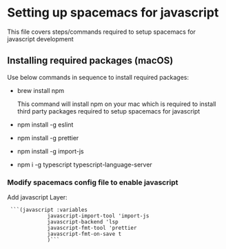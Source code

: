 # Setting up spacemacs for javascript

This file covers steps/commands required to setup spacemacs for javascript development

## Installing required packages (macOS)

Use below commands in sequence to install required packages:

- brew install npm
  
  This command will install npm on your mac which is required to install third party packages required to setup spacemacs for javascript
  
- npm install -g eslint
- npm install -g prettier
- npm install -g import-js
- npm i -g typescript typescript-language-server


### Modify spacemacs config file to enable javascript

Add javascript Layer:

     ```(javascript :variables
                 javascript-import-tool 'import-js
                 javascript-backend 'lsp
                 javascript-fmt-tool 'prettier
                 javascript-fmt-on-save t
                 )```
